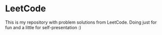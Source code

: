 # LeetCode

This is my repository with problem solutions from LeetCode. Doing just for fun and a little for self-presentation :)
